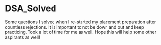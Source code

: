 # DSA_Solved

Some questions I solved when I re-started my placement preparation after countless rejections. It is important to not be down and out and keep practicing. Took a
lot of time for me as well. Hope this will help some other aspirants as well!
